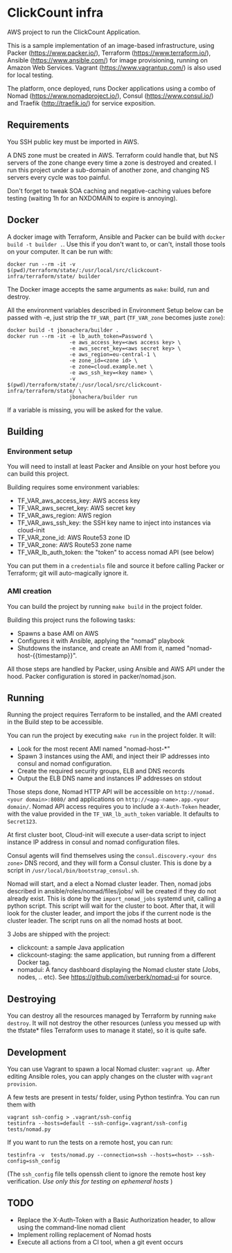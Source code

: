 # ClickCount infra
AWS project to run the ClickCount Application.

This is a sample implementation of an image-based infrastructure, using Packer (https://www.packer.io/), Terraform (https://www.terraform.io/), Ansible (https://www.ansible.com/) for image provisioning, running on Amazon Web Services.
Vagrant (https://www.vagrantup.com/) is also used for local testing.

The platform, once deployed, runs Docker applications using a combo of Nomad (https://www.nomadproject.io/), Consul (https://www.consul.io/) and Traefik (http://traefik.io/) for service exposition.

## Requirements

You SSH public key must be imported in AWS.

A DNS zone must be created in AWS.
Terraform could handle that, but NS servers of the zone change every time a zone is destroyed and created. 
I run this project under a sub-domain of another zone, and changing NS servers every cycle was too painful.

Don't forget to tweak SOA caching and negative-caching values before testing (waiting 1h for an NXDOMAIN to expire is annoying).

## Docker

A docker image with Terraform, Ansible and Packer can be build with `docker build -t builder .`.
Use this if you don't want to, or can't, install those tools on your computer.
It can be run with:
```
docker run --rm -it -v $(pwd)/terraform/state/:/usr/local/src/clickcount-infra/terraform/state/ builder
```

The Docker image accepts the same arguments as `make`: build, run and destroy.


All the environment variables described in Environment Setup below can be passed with -e, just strip the `TF_VAR_` part (`TF_VAR_zone` becomes juste `zone`):

```
docker build -t jbonachera/builder .
docker run --rm -it -e lb_auth_token=Password \ 
                    -e aws_access_key=<aws access key> \
                    -e aws_secret_key=<aws secret key> \
                    -e aws_region=eu-central-1 \
                    -e zone_id=<zone id> \
                    -e zone=cloud.example.net \
                    -e aws_ssh_key=<key name> \
                    -v $(pwd)/terraform/state/:/usr/local/src/clickcount-infra/terraform/state/ \
                    jbonachera/builder run

```

If a variable is missing, you will be asked for the value.

## Building

### Environment setup

You will need to install at least Packer and Ansible on your host before you can build this project.

Building requires some environment variables:

  * TF_VAR_aws_access_key: AWS access key
  * TF_VAR_aws_secret_key: AWS secret key
  * TF_VAR_aws_region: AWS region
  * TF_VAR_aws_ssh_key: the SSH key name to inject into instances via cloud-init
  * TF_VAR_zone_id: AWS Route53 zone ID
  * TF_VAR_zone: AWS Route53 zone name
  * TF_VAR_lb_auth_token: the "token" to access nomad API (see below)

You can put them in a `credentials` file and source it before calling Packer or Terraform; git will auto-magically ignore it.

### AMI creation

You can build the project by running `make build` in the project folder.

Building this project runs the following tasks:
  
  * Spawns a base AMI on AWS
  * Configures it with Ansible, applying the "nomad" playbook
  * Shutdowns the instance, and create an AMI from it, named "nomad-host-{{timestamp}}".

All those steps are handled by Packer, using Ansible and AWS API under the hood.
Packer configuration is stored in packer/nomad.json.

## Running

Running the project requires Terraform to be installed, and the AMI created in the Build step to be accessible.

You can run the project by executing `make run` in the project folder.
It will:

  * Look for the most recent AMI named "nomad-host-*"
  * Spawn 3 instances using the AMI, and inject their IP addresses into consul and nomad configuration.
  * Create the required security groups, ELB and DNS records
  * Output the ELB DNS name and instances IP addresses on stdout

Those steps done, Nomad HTTP API will be accessible on `http://nomad.<your domain>:8080/` and applications on `http://<app-name>.app.<your domain/`.
Nomad API access requires you to include a `X-Auth-Token` header, with the value provided in the `TF_VAR_lb_auth_token` variable. It defaults to `Secret123`.

At first cluster boot, Cloud-init will execute a user-data script to inject instance IP address in consul and nomad configuration files.

Consul agents will find themselves using the `consul.discovery.<your dns zone>` DNS record, and they will form a Consul cluster. This is done by a script in `/usr/local/bin/bootstrap_consul.sh`.

Nomad will start, and a elect a Nomad cluster leader.
Then, nomad jobs described in ansible/roles/nomad/files/jobs/ will be created if they do not already exist. This is done by the `import_nomad_jobs` systemd unit, calling a python script.
This script will wait for the cluster to boot. After that, it will look for the cluster leader, and import the jobs if the current node is the cluster leader.
The script runs on all the nomad hosts at boot.

3 Jobs are shipped with the project:
  * clickcount: a sample Java application
  * clickcount-staging: the same application, but running from a different Docker tag.
  * nomadui: A fancy dashboard displaying the Nomad cluster state (Jobs, nodes, .. etc). See https://github.com/iverberk/nomad-ui for source.

## Destroying

You can destroy all the resources managed by Terraform by running `make destroy`.
It will not destroy the other resources (unless you messed up with the tfstate* files Terraform uses to manage it state), so it is quite safe.

## Development

You can use Vagrant to spawn a local Nomad cluster: `vagrant up`.
After editing Ansible roles, you can apply changes on the cluster with `vagrant provision`.

A few tests are present in tests/ folder, using Python testinfra. 
You can run them with

```
vagrant ssh-config > .vagrant/ssh-config
testinfra --hosts=default --ssh-config=.vagrant/ssh-config tests/nomad.py 
```

If you want to run the tests on a remote host, you can run:

```
testinfra -v  tests/nomad.py --connection=ssh --hosts=<host> --ssh-config=ssh_config
```

(The `ssh_config` file tells openssh client to ignore the remote host key verification. *Use only this for testing on ephemeral hosts* )

## TODO

  * Replace the X-Auth-Token with a Basic Authorization header, to allow using the command-line nomad client
  * Implement rolling replacement of Nomad hosts
  * Execute all actions from a CI tool, when a git event occurs
